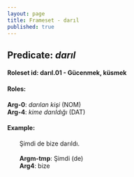 ```yaml
---
layout: page
title: Frameset - darıl
published: true
---
```

<h2>Predicate: <i>darıl</i></h2>
<h4>Roleset id: darıl.01 - Gücenmek, küsmek<br>
<h4>Roles:</h4>
<b>Arg-0</b>: <i>darılan kişi</i>  (NOM) <br>
<b>Arg-4</b>: <i>kime darıldığı</i>  (DAT) <br>
<h4>Example:</h4>
&emsp;&emsp;Şimdi de bize darıldı.<br><br>
&emsp;&emsp;<b>Argm-tmp</b>:  Şimdi (de)<br>
&emsp;&emsp;<b>Arg4</b>:  bize<br>

